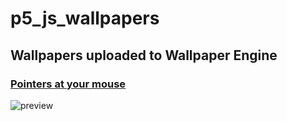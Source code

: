 # p5_js_wallpapers

## Wallpapers uploaded to Wallpaper Engine

### [Pointers at your mouse](https://steamcommunity.com/sharedfiles/filedetails/?id=3365826061)

![preview](https://github.com/user-attachments/assets/487f39f7-6078-487f-af0e-b01b12da88f7)

